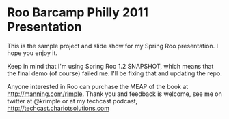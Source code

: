 # Roo Barcamp Philly 2011 Presentation

This is the sample project and slide show for my Spring Roo
presentation.  I hope you enjoy it.

Keep in mind that I'm using Spring Roo 1.2 SNAPSHOT, which means that
the final demo (of course) failed me.  I'll be fixing that and updating
the repo.

Anyone interested in Roo can purchase the MEAP of the book at
http://manning.com/rimple.  Thank you and feedback is welcome, see me on
twitter at @krimple or at my techcast podcast,
http://techcast.chariotsolutions.com

